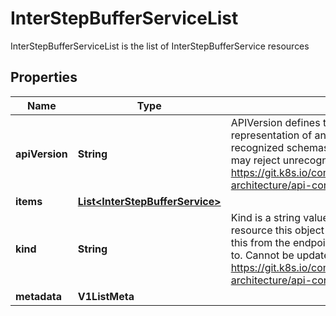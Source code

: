 

# InterStepBufferServiceList

InterStepBufferServiceList is the list of InterStepBufferService resources

## Properties

Name | Type | Description | Notes
------------ | ------------- | ------------- | -------------
**apiVersion** | **String** | APIVersion defines the versioned schema of this representation of an object. Servers should convert recognized schemas to the latest internal value, and may reject unrecognized values. More info: https://git.k8s.io/community/contributors/devel/sig-architecture/api-conventions.md#resources |  [optional]
**items** | [**List&lt;InterStepBufferService&gt;**](InterStepBufferService.md) |  | 
**kind** | **String** | Kind is a string value representing the REST resource this object represents. Servers may infer this from the endpoint the client submits requests to. Cannot be updated. In CamelCase. More info: https://git.k8s.io/community/contributors/devel/sig-architecture/api-conventions.md#types-kinds |  [optional]
**metadata** | **V1ListMeta** |  | 



